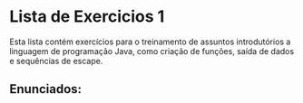 # Lista de Exercicios 1

Esta lista contém exercícios para o treinamento de assuntos introdutórios a linguagem de programação Java, como criação de funções, saída de dados e sequências de escape.

## Enunciados:






